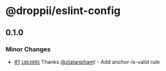 # @droppii/eslint-config

## 0.1.0
### Minor Changes



- [#1](https://github.com/droppii/js-toolkit/pull/1) [`18b3095`](https://github.com/droppii/js-toolkit/commit/18b309588c8df597ee1b369e41adce4c488e95e9) Thanks [@zlatanpham](https://github.com/zlatanpham)! - Add anchor-is-valid rule
